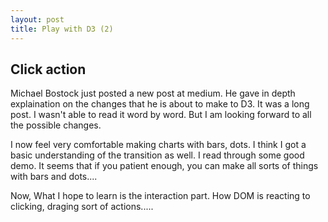 ```yaml
---
layout: post
title: Play with D3 (2)
---
```


## Click action

Michael Bostock just posted a new post at medium. He gave in depth explaination on the changes that he is about to make to D3. It was a long post. I wasn't able to read it word by word. But I am looking forward to all the possible changes. 

I now feel very comfortable making charts with bars, dots. I think I got a basic understanding of the transition as well. I read through some good demo. It seems that if you patient enough, you can make all sorts of things with bars and dots....

Now, What I hope to learn is the interaction part. How DOM is reacting to clicking, draging sort of actions..... 



<script src="http://d3js.org/d3.v3.min.js"></script>

<div id="test"></div>
<script>

var margin = {top:30, right:20, bottom: 30, left: 50};
    width = 500 - margin.left -margin.right;
    height = 500 - margin.top - margin.bottom;

    var svg = d3.select("#test")
        .append("svg")
            .attr("width", width + margin.left + margin.right)
            .attr("height", height + margin.top + margin.bottom)
        .append("g")
            .attr("transform", "translate(" + margin.left + "," + margin.top + ")");
 
   function randomValue() {
        return Math.round(Math.random() * 100);
    };

    var circle1 = svg.append("circle")
        .attr("cx", 100)
        .attr("cy", 100)
        .attr("r", 45)
        .attr("text", "spatial analysis")
        .style("fill","green");

    var circle2 = svg.append("circle")
        .attr("cx", 100)
        .attr("cy", 100)
        .attr("r", 55)
        .attr("text", "spatial analysis")
        .style("fill","blue");

    var circle3 = svg.append("circle")
        .attr("cx", 100)
        .attr("cy", 100)
        .attr("r", 35)
        .attr("text", "spatial analysis")
        .style("fill","purple");

     //在1秒（1000毫秒）内将圆心坐标由100变为300


    setInterval(function () {
      circle1.transition()
        .duration(2000)
        .text("spatial")
        .attr("cx", randomValue())
        .attr("cy", randomValue());


      circle3.transition()
        .duration(500)
        .text("GIS")
        .attr("cx", randomValue())
        .attr("cy", randomValue());

 

    }, 3000);

    circle1.on("mouseover", function() {
    	 circle2.transition()
        .duration(100)
        .text("statistics")
        .attr("cx", randomValue()*2)
        .attr("cy", randomValue()*2);




    });



</script>






